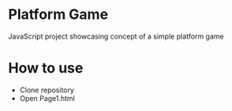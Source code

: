 # Platform Game

JavaScript project showcasing concept of a simple platform game 

# How to use

* Clone repository
* Open Page1.html
